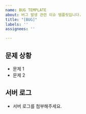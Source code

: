 ```yaml
---
name: BUG TEMPLATE
about: 버그 발생 관련 이슈 템플릿입니다.
title: "[BUG]"
labels: ''
assignees: ''

---
```


## 문제 상황
- 문제 1
- 문제 2

## 서버 로그
- 서버 로그를 첨부해주세요.
